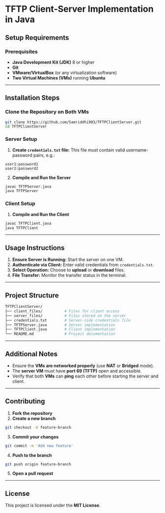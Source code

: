 # TFTP Client-Server Implementation in Java

## Setup Requirements

### Prerequisites
- **Java Development Kit (JDK)** 8 or higher
- **Git**
- **VMware/VirtualBox** (or any virtualization software)
- **Two Virtual Machines (VMs)** running **Ubuntu**

---

## Installation Steps

### Clone the Repository on Both VMs
```bash
git clone https://github.com/Samriddhi903/TFTPClientServer.git
cd TFTPClientServer
```

### Server Setup
1. **Create `credentials.txt` file:** This file must contain valid username-password pairs, e.g.:
```plaintext
user1:password1
user2:password2
```

2. **Compile and Run the Server**
```bash
javac TFTPServer.java
java TFTPServer
```

### Client Setup
1. **Compile and Run the Client**
```bash
javac TFTPClient.java
java TFTPClient
```

---

## Usage Instructions
1. **Ensure Server is Running:** Start the server on one VM.
2. **Authenticate via Client:** Enter valid credentials from `credentials.txt`.
3. **Select Operation:** Choose to **upload** or **download** files.
4. **File Transfer:** Monitor the transfer status in the terminal.

---

## Project Structure
```bash
TFTPClientServer/
├── client_files/          # Files for client access
├── server_files/          # Files stored on the server
├── credentials.txt        # Server-side credentials file
├── TFTPServer.java        # Server implementation
├── TFTPClient.java        # Client implementation
└── README.md              # Project documentation
```

---

## Additional Notes
- Ensure the **VMs are networked properly** (use **NAT** or **Bridged** mode).
- The **server VM** must have **port 69 (TFTP)** open and accessible.
- Verify that both **VMs** can **ping** each other before starting the server and client.

---

## Contributing
1. **Fork the repository**
2. **Create a new branch**
```bash
git checkout -b feature-branch
```
3. **Commit your changes**
```bash
git commit -m 'Add new feature'
```
4. **Push to the branch**
```bash
git push origin feature-branch
```
5. **Open a pull request**

---

## License
This project is licensed under the **MIT License**.

